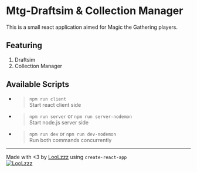# Mtg-Draftsim & Collection Manager

This is a small react application aimed for Magic the Gathering players.

## Featuring

1. Draftsim
2. Collection Manager

## Available Scripts

- >`npm run client` <br/>
Start react client side
- >`npm run server` or `npm run server-nodemon`<br/>
Start node.js server side
- >`npm run dev` or `npm run dev-nodemon` <br/>
Run both commands concurrently

---

Made with <3 by [LooLzzz](http://github.com/LooLzzz) using `create-react-app`
<br/>
[![LooLzzz](https://avatars0.githubusercontent.com/u/8081213?s=460&u=f00fbdf1d592adfd5995d471a2121a920a0f33bd&v=4)](http://github.com/LooLzzz)

